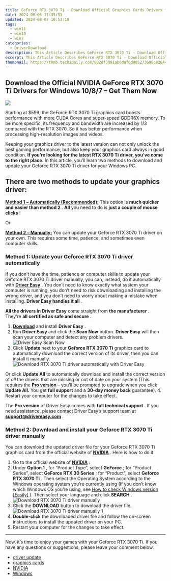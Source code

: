 ```yaml
---
title: GeForce RTX 3070 Ti - Download Official Graphics Cards Drivers for Win 10, 8 & 7 Now!
date: 2024-08-05 11:35:51
updated: 2024-08-07 10:53:10
tags:
  - win11
  - win10
  - win7
categories:
  - DriverDownload
description: This Article Describes GeForce RTX 3070 Ti - Download Official Graphics Cards Drivers for Win 10, 8 & 7 Now!
excerpt: This Article Describes GeForce RTX 3070 Ti - Download Official Graphics Cards Drivers for Win 10, 8 & 7 Now!
thumbnail: https://thmb.techidaily.com/802df3d91ab6daf6d905273698ce2644dd2e6aa605c087ae0dc1d7ad5065d08f.jpg
---
```


## Download the Official NVIDIA GeForce RTX 3070 Ti Drivers for Windows 10/8/7 – Get Them Now

![](https://images.drivereasy.com/wp-content/uploads/2021/06/RTX-3070-Ti-driver-update.jpg)

 Starting at $599, the GeForce RTX 3070 Ti graphics card boosts performance with more CUDA Cores and super-speed GDDR6X memory. To be more specific, its frequency and bandwidth are increased by 1/3 compared with the RTX 3070\. So it has better performance when processing high-resolution images and videos.

 Keeping your graphics driver to the latest version can not only unlock the best gaming performance, but also keep your graphics card always in good condition. **If you’re looking for the latest RTX 3070 Ti driver, you’ve come to the right place.** In this article, you’ll learn two methods to download and update your Geforce RTX 3070 Ti driver for your Windows PC.

## **There are two methods to update your graphics driver:**

[**Method 1** **– Automatically (Recommended):**](https://www.drivereasy.com/knowledge/geforce-rtx-3070-ti-driver-download-update-win-10-8-7/#m1)
 This option is **much quicker and easier than method 2** . **All** you need to do is **just a couple of mouse clicks** !

Or

[**Method 2** **– Manually:**](https://tools.techidaily.com/drivereasy/download/)
 You can update your Geforce RTX 3070 Ti driver on your own. This requires some time, patience, and sometimes even computer skills.

### Method 1: Update your Geforce RTX 3070 Ti driver automatically

 If you don’t have the time, patience or computer skills to update your Geforce RTX 3070 Ti driver manually, you can, instead, do it automatically with **[Driver Easy](https://tools.techidaily.com/drivereasy/download/)**  . You don’t need to know exactly what system your computer is running, you don’t need to risk downloading and installing the wrong driver, and you don’t need to worry about making a mistake when installing. **Driver Easy handles it all** .  

**All the drivers in Driver Easy** come straight from **the manufacturer** . They‘re **all certified as safe and secure** .

1. **[Download](https://tools.techidaily.com/drivereasy/download/)**  and install **Driver Easy** .
2. Run **Driver Easy** and click the **Scan Now** button. **Driver Easy** will then scan your computer and detect any problem drivers.  
![Driver Easy Scan Now](https://images.drivereasy.com/wp-content/uploads/2021/06/Driver-Easy-Scan-Now.jpg)
3. Click **Update** next to your **Geforce RTX 3070 Ti** graphics card to automatically download the correct version of its driver, then you can install it manually.  
![Download RTX 3070 Ti driver automatically with Driver Easy](https://images.drivereasy.com/wp-content/uploads/2021/06/Download-RTX-3070-Ti-driver-automatically-with-Driver-Easy.jpg)  

 Or click **Update All** to automatically download and install the correct version of _all_ the drivers that are missing or out of date on your system (This requires the **[Pro version](https://tools.techidaily.com/drivereasy/download/)**  – you’ll be prompted to upgrade when you click **Update All.**  You get **full support** and a **30-day money back** guarantee).
4. Restart your computer for the changes to take effect.

 The **Pro version** of Driver Easy comes with **full technical support** . If you need assistance, please contact Driver Easy’s support team at [**support@drivereasy.com**](https://tools.techidaily.com/drivereasy/download/) .

### Method 2: Download and install your Geforce RTX 3070 Ti driver manually

 You can download the updated driver file for your Geforce RTX 3070 Ti graphics card from the official website of **[NVIDIA](https://tools.techidaily.com/drivereasy/download/)**  . Here is how to do it:

1. Go to the official website of **[NVIDIA](https://tools.techidaily.com/drivereasy/download/)**  .
2. Under **Option 1** , for “Product Type”, select **GeForce** ; for “Product Series”, select **GeForce RTX 30 Series** ; for “Product”, select **Geforce RTX 3070 Ti** . Then select the Operating System according to the Windows operating system you’re currently using (If you don’t know which Windows OS you’re using, see [ How to check Windows version \[Easily\]](https://tools.techidaily.com/drivereasy/download/) ). Then select your language and click **SEARCH** .  
![Download RTX 3070 Ti driver manually](https://images.drivereasy.com/wp-content/uploads/2021/06/Download-RTX-3070-Ti-driver-manually.jpg)
3. Click the **DOWNLOAD** button to download the driver file.  
![Download RTX 3070 Ti driver manually 1](https://images.drivereasy.com/wp-content/uploads/2021/06/Download-RTX-3070-Ti-driver-manually-1.jpg)
4. **Double-click** the downloaded driver file and follow the on-screen instructions to install the updated driver on your PC.
5. Restart your computer for the changes to take effect.

---

 Now, it’s time to enjoy your games with your Geforce RTX 3070 Ti. If you have any questions or suggestions, please leave your comment below.

* [driver update](https://tools.techidaily.com/drivereasy/download/)
* [graphics cards](https://tools.techidaily.com/drivereasy/download/)
* [NVIDIA](https://tools.techidaily.com/drivereasy/download/)
* [Windows](https://tools.techidaily.com/drivereasy/download/)

<ins class="adsbygoogle"
     style="display:block"
     data-ad-format="autorelaxed"
     data-ad-client="ca-pub-7571918770474297"
     data-ad-slot="1223367746"></ins>



<ins class="adsbygoogle"
     style="display:block"
     data-ad-client="ca-pub-7571918770474297"
     data-ad-slot="8358498916"
     data-ad-format="auto"
     data-full-width-responsive="true"></ins>
